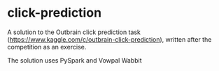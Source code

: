 # click-prediction
A solution to the Outbrain click prediction task (https://www.kaggle.com/c/outbrain-click-prediction), written after the competition as an exercise.

The solution uses PySpark and Vowpal Wabbit
